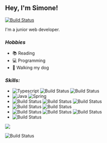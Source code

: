 ## Hey, I'm Simone!  

[![Build Status](https://img.shields.io/badge/simone%20alcalá-0077B5?style=for-the-badge&logo=linkedin&logoColor=white)](https://www.linkedin.com/in/simone-alcala/)

I'm a junior web developer.

### _Hobbies_

* 📚 Reading
* 💻 Programming
* 🐶 Walking my dog

### _Skills:_

* ![Typescript](https://img.shields.io/badge/TypeScript-007ACC?style=for-the-badge&logo=typescript&logoColor=white) ![Build Status](https://img.shields.io/badge/Node.js-43853D?style=for-the-badge&logo=node.js&logoColor=white) ![Build Status](https://img.shields.io/badge/Express.js-404D59?style=for-the-badge) 
* ![Java](https://img.shields.io/badge/Java-ED8B00?style=for-the-badge&logo=java&logoColor=white) ![Spring](https://img.shields.io/badge/Spring-6DB33F?style=for-the-badge&logo=spring&logoColor=white)
* ![Build Status](https://img.shields.io/badge/React-20232A?style=for-the-badge&logo=react&logoColor=61DAFB) ![Build Status](https://img.shields.io/badge/styled--components-DB7093?style=for-the-badge&logo=styled-components&logoColor=white) ![Build Status](https://img.shields.io/badge/Material--UI-0081CB?style=for-the-badge&logo=material-ui&logoColor=white)
* ![Build Status](https://img.shields.io/badge/jQuery-0769AD?style=for-the-badge&logo=jquery&logoColor=white) ![Build Status](https://img.shields.io/badge/Bootstrap-563D7C?style=for-the-badge&logo=bootstrap&logoColor=white)
* ![Build Status](https://img.shields.io/badge/SQL_Server-CC2927?style=for-the-badge&logo=microsoft-sql-server&logoColor=white) ![Build Status](https://img.shields.io/badge/MongoDB-4EA94B?style=for-the-badge&logo=mongodb&logoColor=white) ![Build Status](https://img.shields.io/badge/PostgreSQL-316192?style=for-the-badge&logo=postgresql&logoColor=white) 
* ![Build Status](https://img.shields.io/badge/Ubuntu-E95420?style=for-the-badge&logo=ubuntu&logoColor=white)

<img src="https://github-readme-stats.vercel.app/api/top-langs/?username=simone-alcala&layout=compact&theme=cobalt&hide_border=true" />

![Build Status](https://img.shields.io/github/followers/simone-alcala.svg?style=social&label=Follow&maxAge=2592000)
